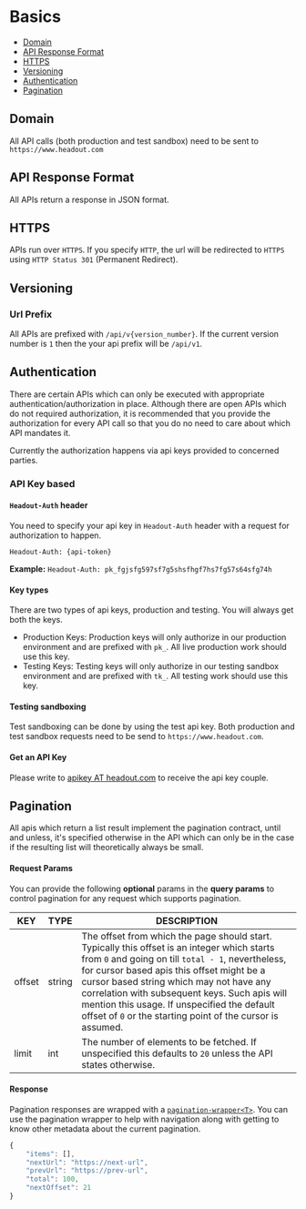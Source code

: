 # Basics

* [Domain](#Domain)
* [API Response Format](#API-Response.Format)
* [HTTPS](#HTTPS)
* [Versioning](#Versioning)
* [Authentication](#Authentication)
* [Pagination](#Pagination)

## Domain

All API calls (both production and test sandbox) need to be sent to `https://www.headout.com`

## API Response Format

All APIs return a response in JSON format.

## HTTPS

APIs run over `HTTPS`. If you specify `HTTP`, the url will be redirected to `HTTPS` using `HTTP Status 301` (Permanent Redirect).

## Versioning

### Url Prefix

All APIs are prefixed with `/api/v{version_number}`. If the current version number is `1` then the your api prefix will be `/api/v1`.

## Authentication

There are certain APIs which can only be executed with appropriate authentication/authorization in place. Although there are open APIs which do not required authorization, it is recommended that you provide the authorization for every API call so that you do no need to care about which API mandates it.

Currently the authorization happens via api keys provided to concerned parties.

### API Key based

#### `Headout-Auth` header

You need to specify your api key in `Headout-Auth` header with a request for authorization to happen.

`Headout-Auth: {api-token}`

**Example:** `Headout-Auth: pk_fgjsfg597sf7g5shsfhgf7hs7fg57s64sfg74h`

#### Key types

There are two types of api keys, production and testing. You will always get both the keys.

* Production Keys: Production keys will only authorize in our production environment and are prefixed with `pk_`. All live production work should use this key.
* Testing Keys: Testing keys will only authorize in our testing sandbox environment and are prefixed with `tk_`. All testing work should use this key.

#### Testing sandboxing

Test sandboxing can be done by using the test api key. Both production and test sandbox requests need to be send to `https://www.headout.com`.

#### Get an API Key

Please write to <a href="mailto:apikey@headout.com">apikey AT headout.com</a> to receive the api key couple.

## Pagination

All apis which return a list result implement the pagination contract, until and unless, it's specified otherwise in the API which can only be in the case if the resulting list will theoretically always be small.

#### <a name="Pagination--Request-Params"></a>Request Params

You can provide the following **optional** params in the **query params** to control pagination for any request which supports pagination.

KEY | TYPE | DESCRIPTION
--- | --- | ---
offset | string | The offset from which the page should start. Typically this offset is an integer which starts from `0` and going on till `total - 1`, nevertheless, for cursor based apis this offset might be a cursor based string which may not have any correlation with subsequent keys. Such apis will mention this usage. If unspecified the default offset of `0` or the starting point of the cursor is assumed.
limit | int | The number of elements to be fetched. If unspecified this defaults to `20` unless the API states otherwise.

#### Response

Pagination responses are wrapped with a [`pagination-wrapper<T>`](/object-models/common-models.md#pagination-wrapper). You can use the pagination wrapper to help with navigation along with getting to know other metadata about the current pagination.

```javascript
{
	"items": [],
	"nextUrl": "https://next-url",
	"prevUrl": "https://prev-url",
	"total": 100,
	"nextOffset": 21
}
```
